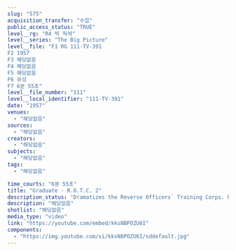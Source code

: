 ```yaml
---
slug: "575"
acquisition_transfer: "수집"
public_access_status: "TRUE"
level__rg: "R4 빅 픽쳐"
level__series: "The Big Picture"
level__file: "F1 RG 111-TV-391
F2 1957
F3 해당없음
F4 해당없음
F5 해당없음
F6 유성
F7 6분 55초"
level__file_number: "111"
level__local_identifier: "111-TV-391"
date: "1957"
venues: 
  - "해당없음"
sources: 
  - "해당없음"
creators: 
  - "해당없음"
subjects: 
  - "해당없음"
tags: 
  - "해당없음"

time_courts: "6분 55초"
title: "Graduate - R.O.T.C. 2"
description_status: "Dramatizes the Reverse Officers` Training Corps. Photographed campus of Cornell University and at Fort Bragg, N.C."
description: "해당없음"
shotlist: "해당없음"
media_type: "video"
link: "https://youtube.com/embed/kksNBPOZU6I"
components: 
  - "https://img.youtube.com/vi/kksNBPOZU6I/sddefault.jpg"
---
```

